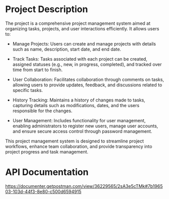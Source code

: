 # Project Description

The project is a comprehensive project management system aimed at organizing tasks, projects, and user interactions efficiently. It allows users to:
- Manage Projects: Users can create and manage projects with details such as name, description, start date, and end date.

- Track Tasks: Tasks associated with each project can be created, assigned statuses (e.g., new, in progress, completed), and tracked over time from start to finish.

- User Collaboration: Facilitates collaboration through comments on tasks, allowing users to provide updates, feedback, and discussions related to specific tasks.

- History Tracking: Maintains a history of changes made to tasks, capturing details such as modifications, dates, and the users responsible for the changes.

- User Management: Includes functionality for user management, enabling administrators to register new users, manage user accounts, and ensure secure access control through password management.

This project management system is designed to streamline project workflows, enhance team collaboration, and provide transparency into project progress and task management.

# API Documentation
https://documenter.getpostman.com/view/36229565/2sA3e5cTMk#7b196503-103d-44f3-8e80-c500d6594915

